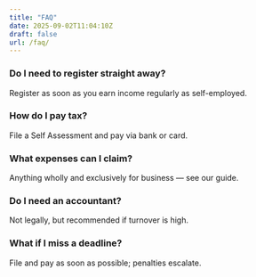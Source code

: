 ```yaml
---
title: "FAQ"
date: 2025-09-02T11:04:10Z
draft: false
url: /faq/
---
```

### Do I need to register straight away?
Register as soon as you earn income regularly as self-employed.

### How do I pay tax?
File a Self Assessment and pay via bank or card.

### What expenses can I claim?
Anything wholly and exclusively for business — see our guide.

### Do I need an accountant?
Not legally, but recommended if turnover is high.

### What if I miss a deadline?
File and pay as soon as possible; penalties escalate.
